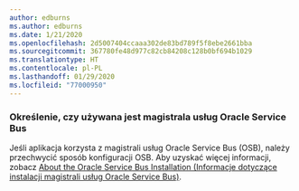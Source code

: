 ```yaml
---
author: edburns
ms.author: edburns
ms.date: 1/21/2020
ms.openlocfilehash: 2d5007404ccaaa302de83bd789f5f8ebe2661bba
ms.sourcegitcommit: 367780fe48d977c82cb84208c128b0bf694b1029
ms.translationtype: HT
ms.contentlocale: pl-PL
ms.lasthandoff: 01/29/2020
ms.locfileid: "77000950"
---
```

### <a name="determine-whether-oracle-service-bus-is-in-use"></a>Określenie, czy używana jest magistrala usług Oracle Service Bus

Jeśli aplikacja korzysta z magistrali usług Oracle Service Bus (OSB), należy przechwycić sposób konfiguracji OSB. Aby uzyskać więcej informacji, zobacz [About the Oracle Service Bus Installation (Informacje dotyczące instalacji magistrali usług Oracle Service Bus)](https://docs.oracle.com/en/middleware/fusion-middleware/12.2.1.3/inosb/product-installation.html).
